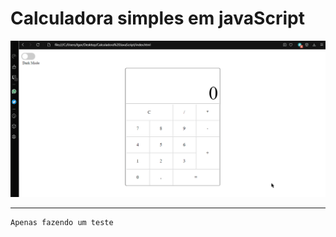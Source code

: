 # Calculadora simples em javaScript


<img src="./imageReadme.gif">

-----------------------------------
    Apenas fazendo um teste 